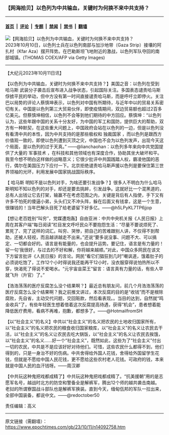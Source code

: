 ### 【网海拾贝】以色列为中共输血，关键时为何换不来中共支持？

---

#### [首页](../../../..?n14092758) &nbsp;|&nbsp; [评论](../../../../../epoch-comment?n14092758) &nbsp;|&nbsp; [专题](../../../../../epoch-special?n14092758) &nbsp;|&nbsp; [禁闻](../../../../../epoch-news?n14092758) &nbsp;|&nbsp; [禁书](../../../../../books?n14092758) &nbsp;|&nbsp; [翻墙](https://github.com/gfw-breaker/nogfw/blob/master/README.md?n14092758)


<div><img alt="【网海拾贝】以色列为中共输血，关键时为何换不来中共支持？" class="attachment-djy_600_400 size-djy_600_400 wp-post-image" src="https://i.epochtimes.com/assets/uploads/2023/10/id14092763-GettyImages-1715822891-.jpeg"/>
<div class="caption">
 2023年10月10日，以色列士兵在以色列南部与加沙地带（Gaza Strip）接壤的阿扎村（Kfar Aza）摆开阵势。在巴勒斯坦飞地附近的激战，以色列军队夺回的南部城镇。(THOMAS COEX/AFP via Getty Images)
</div></div><hr/><div class="post_content" id="artbody" itemprop="articleBody">
 <!-- article content begin -->
 <p>
  【大纪元2023年10月11日讯】
 </p>
 <p>
  【以色列为中共输血，关键时为何换不来中共支持？】美国之音：以色列在受到
  <ok href="https://www.epochtimes.com/gb/tag/%E5%93%88%E9%A9%AC%E6%96%AF.html">
   哈马斯
  </ok>
  武装分子袭击后宣布进入战争状态，引起国际关注。多国表态谴责哈马斯俘掳平民的举动，但中方没有第一时间直接谴责哈马斯，而是呼吁立即停火。关注巴以局势的评论人蔡慎坤表示，以色列对中国有所期待，与近年中以的贸易关系密切有关。中国是以色列第三大贸易伙伴，即使疫情期间，双边贸易额也超过2百多亿美元。但蔡慎坤相信，以色列不会等到他们期待的中方回应。蔡慎坤：“以色列认为，这些年跟中国的关系十分友好，为中国的军工和国防，提供巨大的帮助，双方有一种默契，在这些重大问题上，中国政府会站在以色列的一边，但是以色列没有看清中共的本性，因为中共支持的是那些极权和
  <ok href="https://www.epochtimes.com/gb/tag/%E7%8B%AC%E8%A3%81%E5%9B%BD%E5%AE%B6.html">
   独裁国家
  </ok>
  ，而以色列是跟西方价值观一致的，即使以色列遭到灭顶之灾，中国也不会为以色列发声，出现今天这个局面，是以色列的过于天真。” ——@lianchaohan：以色列多年来向中共党国提供了大量的
  <ok href="https://www.epochtimes.com/gb/tag/%E5%86%9B%E4%BA%8B%E6%8A%80%E6%9C%AF.html">
   军事技术
  </ok>
  ，在科技和其他领域也有深度合作，协助其坐大破坏和平。我至今想不明白这样做的战略意义；它很少批评中共国践踏人权，霸凌他国的恶行，偶尔在美国压力下应付一下。北京拒绝谴责哈马斯声援以色列是要保住第三世界领袖的光环，利用发展中国家挑战国际秩序。
 </p>
 <p>
  【
  <ok href="https://www.epochtimes.com/gb/tag/%E5%93%88%E9%A9%AC%E6%96%AF.html">
   哈马斯
  </ok>
  明知不是以色列对手，为啥还要引发战争？】很多人不明白为什么哈马斯明知不知以色列的对手，却还是要去挑衅，引发战争。这就好比一个混黑道的，总有人出钱让它去打架，输赢不在考虑范围之内，关键是背后有人指使，手下又有许多不怕死的傻逼小弟，头头们又不冲头阵，躲在后面又有钱拿，这是一个生意，很赚钱的！当年巴解头目死了给老婆留下好多亿。——@h5LPyKL7TP6jjop
 </p>
 <p>
  【想让老百姓别“叫穷”，党媒遭炮轰】自由亚洲：中共中央机关报《人民日报》上周在其客户端“每日阅读”栏目发文呼吁民众不要抱怨生活：“尽量不要说烦死了、累死了、完了这样的词汇。叫穷、哭惨，把自己的苦难跟别人讲，不仅得不到帮助，还被人轻视，而且越讲越走不出来。”还说“要多说没事、问题不大、可以搞定、一切都会好的。语言是有能量的，也会提升运势。要记住，语言是有力量的！留一句‘我很好，与过去的不好和解，你将越来越顺。”对此，中国众多网民在该文下方留言批评《人民日报》的言论。网民“看它们猖狂到几时”嘲讽道，饿着肚子的必须说吃饱了，工作12个小时得说我还能再干12小时，没衣服穿得说怕热所以不穿，快渴死了得说不爱喝水。“元宇宙韭菜王”留言：语言真有力量的话，有些人早就飞升（升官）了。”
 </p>
 <p>
  【浩浩荡荡的医疗反腐怎么没个结果啊？】最近总有朋友问，前几个月浩浩荡荡的医疗反腐怎么没个结果啊？我之前推文讲过，本次反腐的目的是“收钱”而不是根除腐败，先自省，主动交代问题，交回赃款，然后看表现。。当目的达到，自然就“鸣金收兵”了，有些年轻医生想着借着这次反腐提高待遇，获得“机会”，患者想着能降低医疗费用，看病不再难，抱歉，都想多了。——@HotmailfromSH
 </p>
 <p>
  【以“社会主义”的名义】中共以“社会主义”的名义把农民的土地收归国家所有，以“社会主义”的名义把农民的粮食收归国家粮库，以“社会主义”的名义让农民去干活，以“社会主义”的名义让农民去吃大锅饭，以“社会主义”的名义让农民去挨饿，以“社会主义”的名义……好一个“社会主义”，既然如此，这些为了“社会主义”付出一切的农民，中共是不是应该好好对待他们。可惜，这些农民什么都得不到，他们得到的，只是一身治不好的伤病。中共舍得给外国人花钱，舍得给外国留学生花钱，但就是不愿给中国人民花钱，更不愿给这些农村老人花钱。可政府的钱，本来就是中国人民的血汗钱呀。——周汉卿
 </p>
 <p>
  【中共玩这种鬼把戏都成精了】中共玩这种鬼把戏都成精了。“抗美援朝”用的是志愿军名号，越战时北方的防空和警备全是解裤军，腾出12个师的越共袭击南越。老挝的所谓寮国战斗部队也是解裤军换装。直到今天，缅甸佤邦的军队一拉出来，全部中国装备，都说中文。——@redoctober50
 </p>
 <p>
  责任编辑：高义
 </p>
 <!-- article content end -->
 <div id="below_article_ad">
 </div>
</div>


---

原文链接（需翻墙）：https://www.epochtimes.com/gb/23/10/11/n14092758.htm